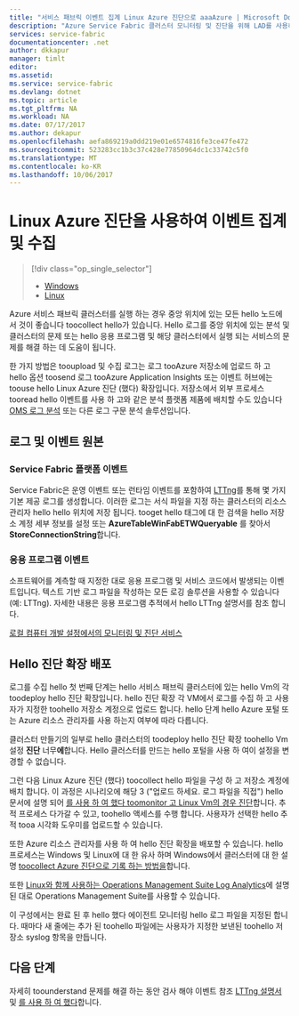 ```yaml
---
title: "서비스 패브릭 이벤트 집계 Linux Azure 진단으로 aaaAzure | Microsoft Docs"
description: "Azure Service Fabric 클러스터 모니터링 및 진단을 위해 LAD를 사용하여 이벤트를 집계 및 수집하는 방법에 대해 알아봅니다."
services: service-fabric
documentationcenter: .net
author: dkkapur
manager: timlt
editor: 
ms.assetid: 
ms.service: service-fabric
ms.devlang: dotnet
ms.topic: article
ms.tgt_pltfrm: NA
ms.workload: NA
ms.date: 07/17/2017
ms.author: dekapur
ms.openlocfilehash: aefa869219a0dd219e01e6574816fe3ce47fe472
ms.sourcegitcommit: 523283cc1b3c37c428e77850964dc1c33742c5f0
ms.translationtype: MT
ms.contentlocale: ko-KR
ms.lasthandoff: 10/06/2017
---
```

# <a name="event-aggregation-and-collection-using-linux-azure-diagnostics"></a>Linux Azure 진단을 사용하여 이벤트 집계 및 수집
> [!div class="op_single_selector"]
> * [Windows](service-fabric-diagnostics-event-aggregation-wad.md)
> * [Linux](service-fabric-diagnostics-event-aggregation-lad.md)
>
>

Azure 서비스 패브릭 클러스터를 실행 하는 경우 중앙 위치에 있는 모든 hello 노드에서 것이 좋습니다 toocollect hello가 있습니다. Hello 로그를 중앙 위치에 있는 분석 및 클러스터의 문제 또는 hello 응용 프로그램 및 해당 클러스터에서 실행 되는 서비스의 문제를 해결 하는 데 도움이 됩니다.

한 가지 방법은 tooupload 및 수집 로그는 로그 tooAzure 저장소에 업로드 하 고 hello 옵션 toosend 로그 tooAzure Application Insights 또는 이벤트 허브에는 toouse hello Linux Azure 진단 (했다) 확장입니다. 저장소에서 외부 프로세스 tooread hello 이벤트를 사용 하 고와 같은 분석 플랫폼 제품에 배치할 수도 있습니다 [OMS 로그 분석](../log-analytics/log-analytics-service-fabric.md) 또는 다른 로그 구문 분석 솔루션입니다.

## <a name="log-and-event-sources"></a>로그 및 이벤트 원본

### <a name="service-fabric-platform-events"></a>Service Fabric 플랫폼 이벤트
Service Fabric은 운영 이벤트 또는 런타임 이벤트를 포함하여 [LTTng](http://lttng.org)를 통해 몇 가지 기본 제공 로그를 생성합니다. 이러한 로그는 서식 파일을 지정 하는 클러스터의 리소스 관리자 hello hello 위치에 저장 됩니다. tooget hello 태그에 대 한 검색을 hello 저장소 계정 세부 정보를 설정 또는 **AzureTableWinFabETWQueryable** 를 찾아서 **StoreConnectionString**합니다.

### <a name="application-events"></a>응용 프로그램 이벤트
 소프트웨어를 계측할 때 지정한 대로 응용 프로그램 및 서비스 코드에서 발생되는 이벤트입니다. 텍스트 기반 로그 파일을 작성하는 모든 로깅 솔루션을 사용할 수 있습니다(예: LTTng). 자세한 내용은 응용 프로그램 추적에서 hello LTTng 설명서를 참조 합니다.

[로컬 컴퓨터 개발 설정에서의 모니터링 및 진단 서비스](service-fabric-diagnostics-how-to-monitor-and-diagnose-services-locally.md)

## <a name="deploy-hello-diagnostics-extension"></a>Hello 진단 확장 배포
로그를 수집 hello 첫 번째 단계는 hello 서비스 패브릭 클러스터에 있는 hello Vm의 각 toodeploy hello 진단 확장입니다. hello 진단 확장 각 VM에서 로그를 수집 하 고 사용자가 지정한 toohello 저장소 계정으로 업로드 합니다. hello 단계 hello Azure 포털 또는 Azure 리소스 관리자를 사용 하는지 여부에 따라 다릅니다.

클러스터 만들기의 일부로 hello 클러스터의 toodeploy hello 진단 확장 toohello Vm 설정 **진단** 너무**에**합니다. Hello 클러스터를 만드는 hello 포털을 사용 하 여이 설정을 변경할 수 없습니다.

그런 다음 Linux Azure 진단 (했다) toocollect hello 파일을 구성 하 고 저장소 계정에 배치 합니다. 이 과정은 시나리오에 해당 3 ("업로드 하세요. 로그 파일을 직접") hello 문서에 설명 되어 [를 사용 하 여 했다 toomonitor 고 Linux Vm의 경우 진단](../virtual-machines/linux/classic/diagnostic-extension.md?toc=%2fazure%2fvirtual-machines%2flinux%2fclassic%2ftoc.json)합니다. 추적 프로세스 다가갈 수 있고, toohello 액세스를 수행 합니다. 사용자가 선택한 hello 추적 tooa 시각화 도우미를 업로드할 수 있습니다.

또한 Azure 리소스 관리자를 사용 하 여 hello 진단 확장을 배포할 수 있습니다. hello 프로세스는 Windows 및 Linux에 대 한 유사 하며 Windows에서 클러스터에 대 한 설명 [toocollect Azure 진단으로 기록 하는 방법을](service-fabric-diagnostics-how-to-setup-wad.md)합니다.

또한 [Linux와 함께 사용하는 Operations Management Suite Log Analytics](https://blogs.technet.microsoft.com/hybridcloud/2016/01/28/operations-management-suite-log-analytics-with-linux/)에 설명된 대로 Operations Management Suite를 사용할 수 있습니다.

이 구성에서는 완료 된 후 hello 했다 에이전트 모니터링 hello 로그 파일을 지정된 합니다. 때마다 새 줄에는 추가 된 toohello 파일에는 사용자가 지정한 보낸된 toohello 저장소 syslog 항목을 만듭니다.

## <a name="next-steps"></a>다음 단계

자세히 toounderstand 문제를 해결 하는 동안 검사 해야 이벤트 참조 [LTTng 설명서](http://lttng.org/docs) 및 [를 사용 하 여 했다](../virtual-machines/linux/classic/diagnostic-extension.md?toc=%2fazure%2fvirtual-machines%2flinux%2fclassic%2ftoc.json)합니다.

